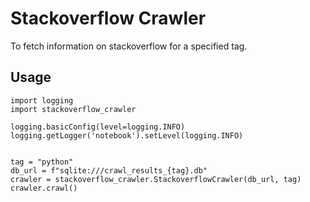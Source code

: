 # Stackoverflow Crawler

To fetch information on stackoverflow for a specified tag.


## Usage
```
import logging
import stackoverflow_crawler

logging.basicConfig(level=logging.INFO)
logging.getLogger('notebook').setLevel(logging.INFO)


tag = "python"
db_url = f"sqlite:///crawl_results_{tag}.db"
crawler = stackoverflow_crawler.StackoverflowCrawler(db_url, tag)
crawler.crawl()
```


